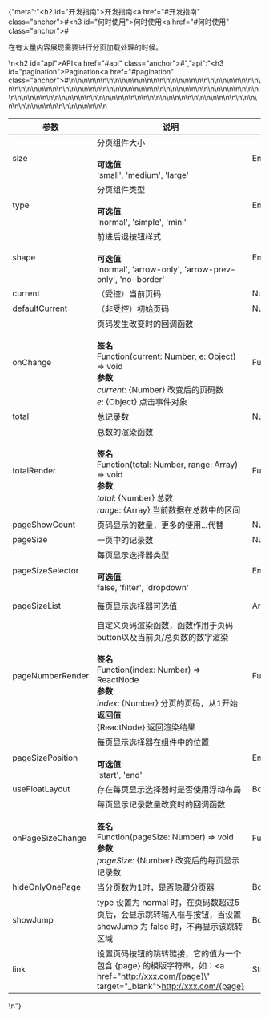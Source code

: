{"meta":"<h2 id=\"&#x5F00;&#x53D1;&#x6307;&#x5357;\">&#x5F00;&#x53D1;&#x6307;&#x5357;<a href=\"#&#x5F00;&#x53D1;&#x6307;&#x5357;\" class=\"anchor\">#</a></h2><h3 id=\"&#x4F55;&#x65F6;&#x4F7F;&#x7528;\">&#x4F55;&#x65F6;&#x4F7F;&#x7528;<a href=\"#&#x4F55;&#x65F6;&#x4F7F;&#x7528;\" class=\"anchor\">#</a></h3><p>&#x5728;&#x6709;&#x5927;&#x91CF;&#x5185;&#x5BB9;&#x5C55;&#x73B0;&#x9700;&#x8981;&#x8FDB;&#x884C;&#x5206;&#x9875;&#x52A0;&#x8F7D;&#x5904;&#x7406;&#x7684;&#x65F6;&#x5019;&#x3002;</p>\n<h2 id=\"api\">API<a href=\"#api\" class=\"anchor\">#</a></h2>","api":"<h3 id=\"pagination\">Pagination<a href=\"#pagination\" class=\"anchor\">#</a></h3><table>\n<thead>\n<tr>\n<th>&#x53C2;&#x6570;</th>\n<th>&#x8BF4;&#x660E;</th>\n<th>&#x7C7B;&#x578B;</th>\n<th>&#x9ED8;&#x8BA4;&#x503C;</th>\n</tr>\n</thead>\n<tbody>\n<tr>\n<td>size</td>\n<td>&#x5206;&#x9875;&#x7EC4;&#x4EF6;&#x5927;&#x5C0F;<br><br><strong>&#x53EF;&#x9009;&#x503C;</strong>:<br>&apos;small&apos;, &apos;medium&apos;, &apos;large&apos;</td>\n<td>Enum</td>\n<td>&apos;medium&apos;</td>\n</tr>\n<tr>\n<td>type</td>\n<td>&#x5206;&#x9875;&#x7EC4;&#x4EF6;&#x7C7B;&#x578B;<br><br><strong>&#x53EF;&#x9009;&#x503C;</strong>:<br>&apos;normal&apos;, &apos;simple&apos;, &apos;mini&apos;</td>\n<td>Enum</td>\n<td>&apos;normal&apos;</td>\n</tr>\n<tr>\n<td>shape</td>\n<td>&#x524D;&#x8FDB;&#x540E;&#x9000;&#x6309;&#x94AE;&#x6837;&#x5F0F;<br><br><strong>&#x53EF;&#x9009;&#x503C;</strong>:<br>&apos;normal&apos;, &apos;arrow-only&apos;, &apos;arrow-prev-only&apos;, &apos;no-border&apos;</td>\n<td>Enum</td>\n<td>&apos;normal&apos;</td>\n</tr>\n<tr>\n<td>current</td>\n<td>&#xFF08;&#x53D7;&#x63A7;&#xFF09;&#x5F53;&#x524D;&#x9875;&#x7801;</td>\n<td>Number</td>\n<td>-</td>\n</tr>\n<tr>\n<td>defaultCurrent</td>\n<td>&#xFF08;&#x975E;&#x53D7;&#x63A7;&#xFF09;&#x521D;&#x59CB;&#x9875;&#x7801;</td>\n<td>Number</td>\n<td>1</td>\n</tr>\n<tr>\n<td>onChange</td>\n<td>&#x9875;&#x7801;&#x53D1;&#x751F;&#x6539;&#x53D8;&#x65F6;&#x7684;&#x56DE;&#x8C03;&#x51FD;&#x6570;<br><br><strong>&#x7B7E;&#x540D;</strong>:<br>Function(current: Number, e: Object) =&gt; void<br><strong>&#x53C2;&#x6570;</strong>:<br><em>current</em>: {Number} &#x6539;&#x53D8;&#x540E;&#x7684;&#x9875;&#x7801;&#x6570;<br>_e_: {Object} &#x70B9;&#x51FB;&#x4E8B;&#x4EF6;&#x5BF9;&#x8C61;</td>\n<td>Function</td>\n<td>() =&gt; {}</td>\n</tr>\n<tr>\n<td>total</td>\n<td>&#x603B;&#x8BB0;&#x5F55;&#x6570;</td>\n<td>Number</td>\n<td>100</td>\n</tr>\n<tr>\n<td>totalRender</td>\n<td>&#x603B;&#x6570;&#x7684;&#x6E32;&#x67D3;&#x51FD;&#x6570;<br><br><strong>&#x7B7E;&#x540D;</strong>:<br>Function(total: Number, range: Array) =&gt; void<br><strong>&#x53C2;&#x6570;</strong>:<br><em>total</em>: {Number} &#x603B;&#x6570;<br><em>range</em>: {Array} &#x5F53;&#x524D;&#x6570;&#x636E;&#x5728;&#x603B;&#x6570;&#x4E2D;&#x7684;&#x533A;&#x95F4;</td>\n<td>Function</td>\n<td>-</td>\n</tr>\n<tr>\n<td>pageShowCount</td>\n<td>&#x9875;&#x7801;&#x663E;&#x793A;&#x7684;&#x6570;&#x91CF;&#xFF0C;&#x66F4;&#x591A;&#x7684;&#x4F7F;&#x7528;...&#x4EE3;&#x66FF;</td>\n<td>Number</td>\n<td>5</td>\n</tr>\n<tr>\n<td>pageSize</td>\n<td>&#x4E00;&#x9875;&#x4E2D;&#x7684;&#x8BB0;&#x5F55;&#x6570;</td>\n<td>Number</td>\n<td>10</td>\n</tr>\n<tr>\n<td>pageSizeSelector</td>\n<td>&#x6BCF;&#x9875;&#x663E;&#x793A;&#x9009;&#x62E9;&#x5668;&#x7C7B;&#x578B;<br><br><strong>&#x53EF;&#x9009;&#x503C;</strong>:<br>false, &apos;filter&apos;, &apos;dropdown&apos;</td>\n<td>Enum</td>\n<td>false</td>\n</tr>\n<tr>\n<td>pageSizeList</td>\n<td>&#x6BCF;&#x9875;&#x663E;&#x793A;&#x9009;&#x62E9;&#x5668;&#x53EF;&#x9009;&#x503C;</td>\n<td>Array&lt;Number&gt;/Array&lt;Object&gt;</td>\n<td>[5, 10, 20]</td>\n</tr>\n<tr>\n<td>pageNumberRender</td>\n<td>&#x81EA;&#x5B9A;&#x4E49;&#x9875;&#x7801;&#x6E32;&#x67D3;&#x51FD;&#x6570;&#xFF0C;&#x51FD;&#x6570;&#x4F5C;&#x7528;&#x4E8E;&#x9875;&#x7801;button&#x4EE5;&#x53CA;&#x5F53;&#x524D;&#x9875;/&#x603B;&#x9875;&#x6570;&#x7684;&#x6570;&#x5B57;&#x6E32;&#x67D3;<br><br><strong>&#x7B7E;&#x540D;</strong>:<br>Function(index: Number) =&gt; ReactNode<br><strong>&#x53C2;&#x6570;</strong>:<br><em>index</em>: {Number} &#x5206;&#x9875;&#x7684;&#x9875;&#x7801;&#xFF0C;&#x4ECE;1&#x5F00;&#x59CB;<br><strong>&#x8FD4;&#x56DE;&#x503C;</strong>:<br>{ReactNode} &#x8FD4;&#x56DE;&#x6E32;&#x67D3;&#x7ED3;&#x679C;<br></td>\n<td>Function</td>\n<td>index =&gt; index</td>\n</tr>\n<tr>\n<td>pageSizePosition</td>\n<td>&#x6BCF;&#x9875;&#x663E;&#x793A;&#x9009;&#x62E9;&#x5668;&#x5728;&#x7EC4;&#x4EF6;&#x4E2D;&#x7684;&#x4F4D;&#x7F6E;<br><br><strong>&#x53EF;&#x9009;&#x503C;</strong>:<br>&apos;start&apos;, &apos;end&apos;</td>\n<td>Enum</td>\n<td>&apos;start&apos;</td>\n</tr>\n<tr>\n<td>useFloatLayout</td>\n<td>&#x5B58;&#x5728;&#x6BCF;&#x9875;&#x663E;&#x793A;&#x9009;&#x62E9;&#x5668;&#x65F6;&#x662F;&#x5426;&#x4F7F;&#x7528;&#x6D6E;&#x52A8;&#x5E03;&#x5C40;</td>\n<td>Boolean</td>\n<td>false</td>\n</tr>\n<tr>\n<td>onPageSizeChange</td>\n<td>&#x6BCF;&#x9875;&#x663E;&#x793A;&#x8BB0;&#x5F55;&#x6570;&#x91CF;&#x6539;&#x53D8;&#x65F6;&#x7684;&#x56DE;&#x8C03;&#x51FD;&#x6570;<br><br><strong>&#x7B7E;&#x540D;</strong>:<br>Function(pageSize: Number) =&gt; void<br><strong>&#x53C2;&#x6570;</strong>:<br><em>pageSize</em>: {Number} &#x6539;&#x53D8;&#x540E;&#x7684;&#x6BCF;&#x9875;&#x663E;&#x793A;&#x8BB0;&#x5F55;&#x6570;</td>\n<td>Function</td>\n<td>() =&gt; {}</td>\n</tr>\n<tr>\n<td>hideOnlyOnePage</td>\n<td>&#x5F53;&#x5206;&#x9875;&#x6570;&#x4E3A;1&#x65F6;&#xFF0C;&#x662F;&#x5426;&#x9690;&#x85CF;&#x5206;&#x9875;&#x5668;</td>\n<td>Boolean</td>\n<td>false</td>\n</tr>\n<tr>\n<td>showJump</td>\n<td>type &#x8BBE;&#x7F6E;&#x4E3A; normal &#x65F6;&#xFF0C;&#x5728;&#x9875;&#x7801;&#x6570;&#x8D85;&#x8FC7;5&#x9875;&#x540E;&#xFF0C;&#x4F1A;&#x663E;&#x793A;&#x8DF3;&#x8F6C;&#x8F93;&#x5165;&#x6846;&#x4E0E;&#x6309;&#x94AE;&#xFF0C;&#x5F53;&#x8BBE;&#x7F6E; showJump &#x4E3A; false &#x65F6;&#xFF0C;&#x4E0D;&#x518D;&#x663E;&#x793A;&#x8BE5;&#x8DF3;&#x8F6C;&#x533A;&#x57DF;</td>\n<td>Boolean</td>\n<td>true</td>\n</tr>\n<tr>\n<td>link</td>\n<td>&#x8BBE;&#x7F6E;&#x9875;&#x7801;&#x6309;&#x94AE;&#x7684;&#x8DF3;&#x8F6C;&#x94FE;&#x63A5;&#xFF0C;&#x5B83;&#x7684;&#x503C;&#x4E3A;&#x4E00;&#x4E2A;&#x5305;&#x542B; {page} &#x7684;&#x6A21;&#x7248;&#x5B57;&#x7B26;&#x4E32;&#xFF0C;&#x5982;&#xFF1A;<a href=\"http://xxx.com/{page}\" target=\"_blank\">http://xxx.com/{page}</a></td>\n<td>String</td>\n<td>-</td>\n</tr>\n</tbody>\n</table>\n"}